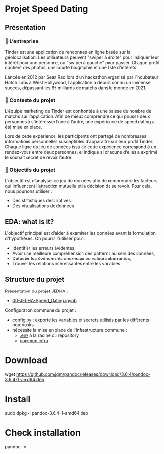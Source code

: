 # Projet Speed Dating
## Présentation
### 📇 L’entreprise  
Tinder est une application de rencontres en ligne basée sur la géolocalisation. Les utilisateurs peuvent "swiper à droite" pour indiquer leur intérêt pour une personne, ou "swiper à gauche" pour passer. Chaque profil contient des photos, une courte biographie et une liste d’intérêts.

Lancée en 2012 par Sean Rad lors d’un hackathon organisé par l’incubateur Hatch Labs à West Hollywood, l’application a depuis connu un immense succès, dépassant les 65 milliards de matchs dans le monde en 2021.

### 🚧 Contexte du projet  
L’équipe marketing de Tinder est confrontée à une baisse du nombre de matchs sur l’application. Afin de mieux comprendre ce qui pousse deux personnes à s'intéresser l’une à l’autre, une expérience de speed dating a été mise en place.

Lors de cette expérience, les participants ont partagé de nombreuses informations personnelles susceptibles d’apparaître sur leur profil Tinder. Chaque ligne du jeu de données issu de cette expérience correspond à un rendez-vous entre deux personnes, et indique si chacune d’elles a exprimé le souhait secret de revoir l’autre.

### 🎯 Objectifs du projet  
L’objectif est d’analyser ce jeu de données afin de comprendre les facteurs qui influencent l’attraction mutuelle et la décision de se revoir. Pour cela, nous pourrons utiliser :

- Des statistiques descriptives  
- Des visualisations de données

## EDA: what is it?
L'objectif principal est d'aider à examiner les données avant la formulation d'hypothèses. On pourra l'utiliser pour :
- Identifier les erreurs évidentes,
- Avoir une meilleure compréhension des patterns au sein des données,
- Détecter les événements anormaux ou valeurs aberrantes,
- Trouver les relations intéressantes entre les variables.

## Structure du projet

Présentation du projet JEDHA&nbsp;:
- [00-JEDHA-Speed_Dating.ipynb](00-JEDHA-Speed_Dating.ipynb)

Configuration commune du projet&nbsp;:
- [config.py](config.py)&nbsp;: exporte les variables et secrets utilisés par les différents notebooks
- nécessite la mise en place de l'infrastructure commune&nbsp;:
  - [.env](../../.env.sample) à la racine du repository
  - [common infra](../../common/README.md)


# Download
wget https://github.com/jgm/pandoc/releases/download/3.6.4/pandoc-3.6.4-1-amd64.deb
# Install
sudo dpkg -i pandoc-3.6.4-1-amd64.deb
# Check installation
pandoc -v
